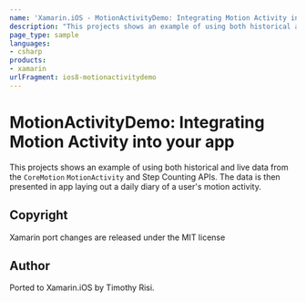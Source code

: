 ```yaml
---
name: 'Xamarin.iOS - MotionActivityDemo: Integrating Motion Activity into your app'
description: "This projects shows an example of using both historical and live data from the CoreMotion MotionActivity and Step Counting APIs #ios8"
page_type: sample
languages:
- csharp
products:
- xamarin
urlFragment: ios8-motionactivitydemo
---
```

# MotionActivityDemo: Integrating Motion Activity into your app

This projects shows an example of using both historical and live data
from the `CoreMotion` `MotionActivity` and Step Counting APIs. The
data is then presented in app laying out a daily diary of a user's
motion activity.

## Copyright

Xamarin port changes are released under the MIT license

## Author

Ported to Xamarin.iOS by Timothy Risi.

